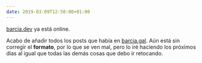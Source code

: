 ```yaml
---
date: 2019-03-09T12:50:00+01:00
---
```


[barcia.dev](https://barcia.dev) ya está online.

Acabo de añadir todos los posts que había en [barcia.gal](https://barcia.gal). Aún está sin corregir el **formato**, por lo que se ven mal, pero lo iré haciendo los próximos días al igual que todas las demás cosas que debo ir retocando.
